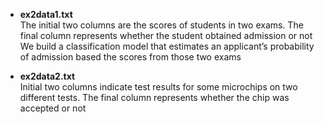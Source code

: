 * **ex2data1.txt**  
The initial two columns are the scores of students in two exams. The final column represents whether the student obtained admission or not  
We build a classification model that estimates an applicant’s probability of admission based the scores from those two exams

* **ex2data2.txt**   
Initial two columns indicate test results for some microchips on two different tests. The final column represents whether the chip was accepted or not

